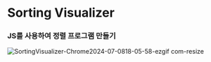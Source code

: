 <h1>Sorting Visualizer</h1>

<h3>JS를 사용하여 정렬 프로그램 만들기</h3>

![SortingVisualizer-Chrome2024-07-0818-05-58-ezgif com-resize](https://github.com/leeyongha2006/Javascript-project/assets/126844590/ca83497a-5d63-49a0-a9fa-0049a4321324)

